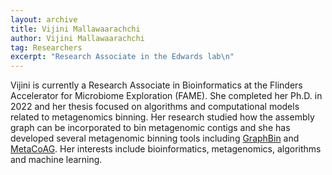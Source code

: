 ```yaml
---
layout: archive
title: Vijini Mallawaarachchi
author: Vijini Mallawaarachchi
tag: Researchers
excerpt: "Research Associate in the Edwards lab\n"
---
```


Vijini is currently a Research Associate in Bioinformatics at the Flinders Accelerator for Microbiome Exploration (FAME). 
She completed her Ph.D. in 2022 and her thesis focused on algorithms and computational models related to metagenomics binning. 
Her research studied how the assembly graph can be incorporated to bin metagenomic contigs and she has developed several 
metagenomic binning tools including [GraphBin](https://github.com/Vini2/GraphBin) and [MetaCoAG](https://github.com/Vini2/MetaCoAG). 
Her interests include bioinformatics, metagenomics, algorithms and machine learning.
